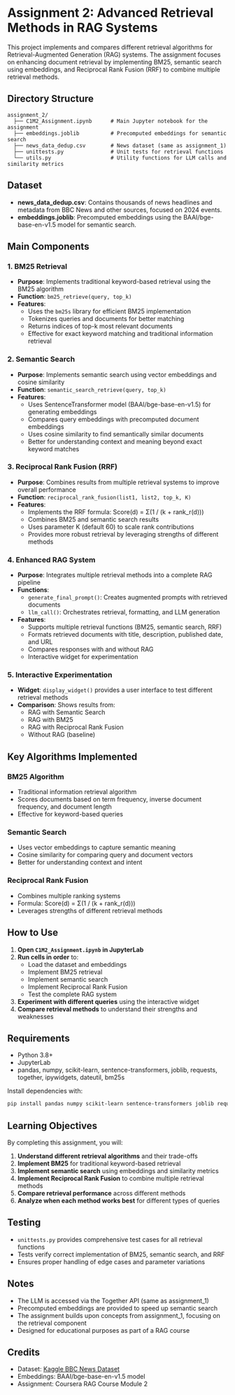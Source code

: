 # Assignment 2: Advanced Retrieval Methods in RAG Systems

This project implements and compares different retrieval algorithms for Retrieval-Augmented Generation (RAG) systems. The assignment focuses on enhancing document retrieval by implementing BM25, semantic search using embeddings, and Reciprocal Rank Fusion (RRF) to combine multiple retrieval methods.

## Directory Structure

```
assignment_2/
  ├── C1M2_Assignment.ipynb      # Main Jupyter notebook for the assignment
  ├── embeddings.joblib          # Precomputed embeddings for semantic search
  ├── news_data_dedup.csv        # News dataset (same as assignment_1)
  ├── unittests.py               # Unit tests for retrieval functions
  └── utils.py                   # Utility functions for LLM calls and similarity metrics
```

## Dataset

- **news_data_dedup.csv**: Contains thousands of news headlines and metadata from BBC News and other sources, focused on 2024 events.
- **embeddings.joblib**: Precomputed embeddings using the BAAI/bge-base-en-v1.5 model for semantic search.

## Main Components

### 1. BM25 Retrieval

- **Purpose**: Implements traditional keyword-based retrieval using the BM25 algorithm
- **Function**: `bm25_retrieve(query, top_k)`
- **Features**:
  - Uses the `bm25s` library for efficient BM25 implementation
  - Tokenizes queries and documents for better matching
  - Returns indices of top-k most relevant documents
  - Effective for exact keyword matching and traditional information retrieval

### 2. Semantic Search

- **Purpose**: Implements semantic search using vector embeddings and cosine similarity
- **Function**: `semantic_search_retrieve(query, top_k)`
- **Features**:
  - Uses SentenceTransformer model (BAAI/bge-base-en-v1.5) for generating embeddings
  - Compares query embeddings with precomputed document embeddings
  - Uses cosine similarity to find semantically similar documents
  - Better for understanding context and meaning beyond exact keyword matches

### 3. Reciprocal Rank Fusion (RRF)

- **Purpose**: Combines results from multiple retrieval systems to improve overall performance
- **Function**: `reciprocal_rank_fusion(list1, list2, top_k, K)`
- **Features**:
  - Implements the RRF formula: Score(d) = Σ(1 / (k + rank_r(d)))
  - Combines BM25 and semantic search results
  - Uses parameter K (default 60) to scale rank contributions
  - Provides more robust retrieval by leveraging strengths of different methods

### 4. Enhanced RAG System

- **Purpose**: Integrates multiple retrieval methods into a complete RAG pipeline
- **Functions**:
  - `generate_final_prompt()`: Creates augmented prompts with retrieved documents
  - `llm_call()`: Orchestrates retrieval, formatting, and LLM generation
- **Features**:
  - Supports multiple retrieval functions (BM25, semantic search, RRF)
  - Formats retrieved documents with title, description, published date, and URL
  - Compares responses with and without RAG
  - Interactive widget for experimentation

### 5. Interactive Experimentation

- **Widget**: `display_widget()` provides a user interface to test different retrieval methods
- **Comparison**: Shows results from:
  - RAG with Semantic Search
  - RAG with BM25
  - RAG with Reciprocal Rank Fusion
  - Without RAG (baseline)

## Key Algorithms Implemented

### BM25 Algorithm
- Traditional information retrieval algorithm
- Scores documents based on term frequency, inverse document frequency, and document length
- Effective for keyword-based queries

### Semantic Search
- Uses vector embeddings to capture semantic meaning
- Cosine similarity for comparing query and document vectors
- Better for understanding context and intent

### Reciprocal Rank Fusion
- Combines multiple ranking systems
- Formula: Score(d) = Σ(1 / (k + rank_r(d)))
- Leverages strengths of different retrieval methods

## How to Use

1. **Open `C1M2_Assignment.ipynb` in JupyterLab**
2. **Run cells in order** to:
   - Load the dataset and embeddings
   - Implement BM25 retrieval
   - Implement semantic search
   - Implement Reciprocal Rank Fusion
   - Test the complete RAG system
3. **Experiment with different queries** using the interactive widget
4. **Compare retrieval methods** to understand their strengths and weaknesses

## Requirements

- Python 3.8+
- JupyterLab
- pandas, numpy, scikit-learn, sentence-transformers, joblib, requests, together, ipywidgets, dateutil, bm25s

Install dependencies with:
```bash
pip install pandas numpy scikit-learn sentence-transformers joblib requests together ipywidgets python-dateutil bm25s
```

## Learning Objectives

By completing this assignment, you will:

1. **Understand different retrieval algorithms** and their trade-offs
2. **Implement BM25** for traditional keyword-based retrieval
3. **Implement semantic search** using embeddings and similarity metrics
4. **Implement Reciprocal Rank Fusion** to combine multiple retrieval methods
5. **Compare retrieval performance** across different methods
6. **Analyze when each method works best** for different types of queries

## Testing

- `unittests.py` provides comprehensive test cases for all retrieval functions
- Tests verify correct implementation of BM25, semantic search, and RRF
- Ensures proper handling of edge cases and parameter variations

## Notes

- The LLM is accessed via the Together API (same as assignment_1)
- Precomputed embeddings are provided to speed up semantic search
- The assignment builds upon concepts from assignment_1, focusing on the retrieval component
- Designed for educational purposes as part of a RAG course

## Credits

- Dataset: [Kaggle BBC News Dataset](https://www.kaggle.com/datasets/gpreda/bbc-news)
- Embeddings: BAAI/bge-base-en-v1.5 model
- Assignment: Coursera RAG Course Module 2 